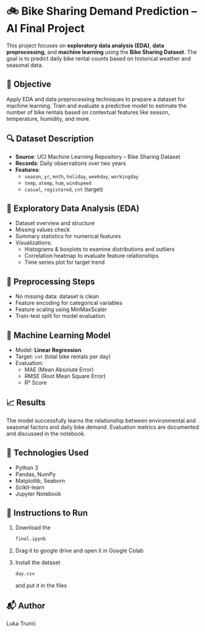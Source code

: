 # 🚲 Bike Sharing Demand Prediction – AI Final Project

This project focuses on **exploratory data analysis (EDA)**, **data preprocessing**, and **machine learning** using the **Bike Sharing Dataset**. The goal is to predict daily bike rental counts based on historical weather and seasonal data.


## 📌 Objective

Apply EDA and data preprocessing techniques to prepare a dataset for machine learning. Train and evaluate a predictive model to estimate the number of bike rentals based on contextual features like season, temperature, humidity, and more.


## 🔍 Dataset Description

- **Source**: UCI Machine Learning Repository – Bike Sharing Dataset
- **Records**: Daily observations over two years
- **Features**: 
  - `season`, `yr`, `mnth`, `holiday`, `weekday`, `workingday`
  - `temp`, `atemp`, `hum`, `windspeed`
  - `casual`, `registered`, `cnt` (target)


## 🔬 Exploratory Data Analysis (EDA)

- Dataset overview and structure
- Missing values check
- Summary statistics for numerical features
- Visualizations:
  - Histograms & boxplots to examine distributions and outliers
  - Correlation heatmap to evaluate feature relationships
  - Time series plot for target trend


## 🧹 Preprocessing Steps

- No missing data: dataset is clean
- Feature encoding for categorical variables
- Feature scaling using MinMaxScaler
- Train-test split for model evaluation


## 🤖 Machine Learning Model

- Model: **Linear Regression**
- Target: `cnt` (total bike rentals per day)
- Evaluation:
  - MAE (Mean Absolute Error)
  - RMSE (Root Mean Square Error)
  - R² Score


## 📈 Results

The model successfully learns the relationship between environmental and seasonal factors and daily bike demand. Evaluation metrics are documented and discussed in the notebook.


## 🧠 Technologies Used

- Python 3
- Pandas, NumPy
- Matplotlib, Seaborn
- Scikit-learn
- Jupyter Notebook


## 📝 Instructions to Run

1. Download the 
   ```bash
   final.ipynb
   ```

2. Drag it to google drive and open it in Google Colab

3. Install the dataset 
   ```bash
   day.csv
   ```
   and put it in the files


## 📬 Author

Luka Trunić
